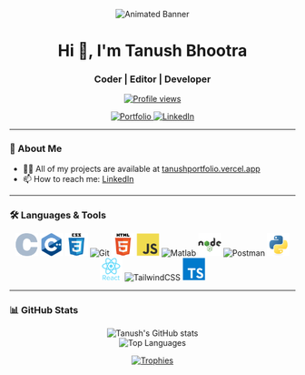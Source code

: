 <p align="center">
  <img src="https://media2.giphy.com/media/v1.Y2lkPTc5MGI3NjExbDV5aHdlZ2NhMndibDJjZ2ZtbnM3a3NpYjVhYXJiaTJqbjY0YTZ3cSZlcD12MV9pbnRlcm5hbF9naWZfYnlfaWQmY3Q9Zw/S9d8XB557e8phGLBVS/giphy.gif" width="300" alt="Animated Banner" />
</p>

<h1 align="center">Hi 👋, I'm Tanush Bhootra</h1>
<h3 align="center">Coder | Editor | Developer</h3>

<p align="center">
  <a href="https://github.com/tanushbhootra576">
    <img src="https://komarev.com/ghpvc/?username=tanushbhootra576&label=Profile%20views&color=0e75b6&style=flat" alt="Profile views" />
  </a>
</p>

<p align="center">
  <a href="https://tanushportfolio.vercel.app/" target="_blank">
    <img src="https://img.shields.io/badge/Portfolio-Visit-blue?style=for-the-badge&logo=vercel" alt="Portfolio" />
  </a>
  <a href="https://linkedin.com/in/tanushbhootra576" target="_blank">
    <img src="https://img.shields.io/badge/LinkedIn-Connect-blue?style=for-the-badge&logo=linkedin" alt="LinkedIn" />
  </a>
</p>

---

### 🚀 About Me

- 👨‍💻 All of my projects are available at [tanushportfolio.vercel.app](https://tanushportfolio.vercel.app/)
- 📫 How to reach me: [LinkedIn](https://linkedin.com/in/tanushbhootra576)

---

### 🛠️ Languages & Tools

<p align="center">
  <img src="https://raw.githubusercontent.com/devicons/devicon/master/icons/c/c-original.svg" alt="C" width="40" height="40"/>
  <img src="https://raw.githubusercontent.com/devicons/devicon/master/icons/cplusplus/cplusplus-original.svg" alt="C++" width="40" height="40"/>
  <img src="https://raw.githubusercontent.com/devicons/devicon/master/icons/css3/css3-original-wordmark.svg" alt="CSS3" width="40" height="40"/>
  <img src="https://www.vectorlogo.zone/logos/git-scm/git-scm-icon.svg" alt="Git" width="40" height="40"/>
  <img src="https://raw.githubusercontent.com/devicons/devicon/master/icons/html5/html5-original-wordmark.svg" alt="HTML5" width="40" height="40"/>
  <img src="https://raw.githubusercontent.com/devicons/devicon/master/icons/javascript/javascript-original.svg" alt="JavaScript" width="40" height="40"/>
  <img src="https://upload.wikimedia.org/wikipedia/commons/2/21/Matlab_Logo.png" alt="Matlab" width="40" height="40"/>
  <img src="https://raw.githubusercontent.com/devicons/devicon/master/icons/nodejs/nodejs-original-wordmark.svg" alt="Node.js" width="40" height="40"/>
  <img src="https://www.vectorlogo.zone/logos/getpostman/getpostman-icon.svg" alt="Postman" width="40" height="40"/>
  <img src="https://raw.githubusercontent.com/devicons/devicon/master/icons/python/python-original.svg" alt="Python" width="40" height="40"/>
  <img src="https://raw.githubusercontent.com/devicons/devicon/master/icons/react/react-original-wordmark.svg" alt="React" width="40" height="40"/>
  <img src="https://www.vectorlogo.zone/logos/tailwindcss/tailwindcss-icon.svg" alt="TailwindCSS" width="40" height="40"/>
  <img src="https://raw.githubusercontent.com/devicons/devicon/master/icons/typescript/typescript-original.svg" alt="TypeScript" width="40" height="40"/>
</p>

---

### 📊 GitHub Stats

<p align="center">
  <img src="https://github-readme-stats.vercel.app/api?username=tanushbhootra576&show_icons=true&theme=radical" alt="Tanush's GitHub stats" />
  <br/>
  <img src="https://github-readme-stats.vercel.app/api/top-langs?username=tanushbhootra576&show_icons=true&locale=en&layout=compact&theme=radical" alt="Top Languages" />
</p>

<p align="center">
  <a href="https://github.com/ryo-ma/github-profile-trophy">
    <img src="https://github-profile-trophy.vercel.app/?username=tanushbhootra576&theme=radical" alt="Trophies"
